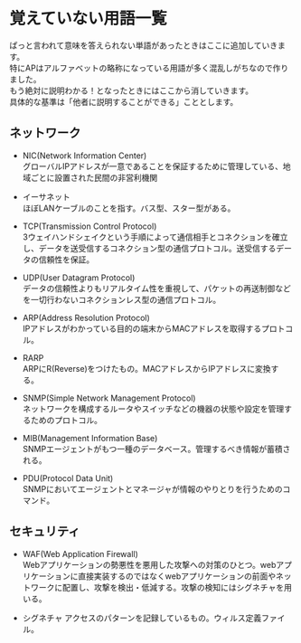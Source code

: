 # 覚えていない用語一覧

ぱっと言われて意味を答えられない単語があったときはここに追加していきます。  
特にAPはアルファベットの略称になっている用語が多く混乱しがちなので作りました。  
もう絶対に説明わかる！となったときにはここから消していきます。  
具体的な基準は「他者に説明することができる」こととします。

## ネットワーク

- NIC(Network Information Center)  
グローバルIPアドレスが一意であることを保証するために管理している、地域ごとに設置された民間の非営利機関
- イーサネット  
ほぼLANケーブルのことを指す。バス型、スター型がある。
- TCP(Transmission Control Protocol)  
3ウェイハンドシェイクという手順によって通信相手とコネクションを確立し、データを送受信するコネクション型の通信プロトコル。送受信するデータの信頼性を保証。

- UDP(User Datagram Protocol)  
データの信頼性よりもリアルタイム性を重視して、パケットの再送制御などを一切行わないコネクションレス型の通信プロトコル。
- ARP(Address Resolution Protocol)  
IPアドレスがわかっている目的の端末からMACアドレスを取得するプロトコル。
- RARP  
ARPにR(Reverse)をつけたもの。MACアドレスからIPアドレスに変換する。
- SNMP(Simple Network Management Protocol)  
ネットワークを構成するルータやスイッチなどの機器の状態や設定を管理するためのプロトコル。
- MIB(Management Information Base)  
SNMPエージェントがもつ一種のデータベース。管理するべき情報が蓄積される。
- PDU(Protocol Data Unit)  
SNMPにおいてエージェントとマネージャが情報のやりとりを行うためのコマンド。


## セキュリティ

- WAF(Web Application Firewall)  
Webアプリケーションの勢悪性を悪用した攻撃への対策のひとつ。webアプリケーションに直接実装するのではなくwebアプリケーションの前面やネットワークに配置し、攻撃を検出・低減する。攻撃の検知にはシグネチャを用いる。

- シグネチャ
アクセスのパターンを記録しているもの。ウィルス定義ファイル。